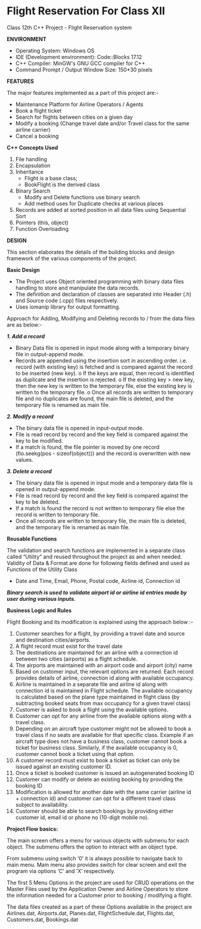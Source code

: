 # Flight Reservation For Class XII
Class 12th C++ Project - Flight Reservation system
 
**ENVIRONMENT**

-	Operating System: Windows OS
-	IDE (Development environment): Code::Blocks 17.12
-	C++ Compiler: MinGW's GNU GCC compiler for C++
-	Command Prompt / Output Window Size: 150*30 pixels

**FEATURES**

The major features implemented as a part of this project are:-
- Maintenance Platform for Airline Operators / Agents
-	Book a flight ticket
-	Search for flights between cities on a given day
-	Modify a booking (Change travel date and/or Travel class for the same airline carrier)
-	Cancel a booking

**C++ Concepts Used**

1.	File handling 
2.	Encapsulation
3.  Inheritance 
    - Flight is a base class; 
    - BookFlight is the derived class 
4.	Binary Search 
    - Modify and Delete functions use binary search
    - Add method uses for Duplicate checks at various places
5.	Records are added at sorted position in all data files using Sequential Sort
6.	Pointers (this, object)
7.	Function Overloading

**DESIGN**

This section elaborates the details of the building blocks and design framework of the various components of the project.

**Basic Design**

-	The Project uses Object oriented programming with binary data files handling to store and manipulate the data records.
-	The definition and declaration of classes are separated into Header (.h) and Source code (.cpp) files respectively.
-	Uses iomanip library for output formatting.

Approach for Adding, Modifying and Deleting records to / from the data files are as below:-

**_1. Add a record_**

-	Binary Data file is opened in input mode along with a temporary binary file in output-append mode. 
-	Records are appended using the insertion sort in ascending order. i.e. record (with existing key) is fetched and is compared against the record to be inserted (new key). 
o	If the keys are equal, then record is identified as duplicate and the insertion is rejected. 
o	If the existing key > new key, then the new key is written to the temporary file, else the existing key is written to the temporary file.
o	Once all records are written to temporary file and no duplicates are found, the main file is deleted, and the temporary file is renamed as main file.


**_2. Modify a record_**

-	The binary data file is opened in input-output mode. 
-	File is read record by record and the key field is compared against the key to be modified. 
-	If a match is found, the file pointer is moved by one record (fio.seekg(pos - sizeof(object))) and the record is overwritten with new values.  

**_3. Delete a record_**

-	The binary data file is opened in input mode and a temporary data file is opened in output-append mode. 
-	File is read record by record and the key field is compared against the key to be deleted. 
-	If a match is found the record is not written to temporary file else the record is written to temporary file.
-	Once all records are written to temporary file, the main file is deleted, and the temporary file is renamed as main file.

**Reusable Functions**

The validation and search functions are implemented in a separate class called “Utility” and reused throughout the project as and when needed. 
Validity of Data & Format are done for following fields defined and used as Functions of the Utility Class
-	Date and Time, Email, Phone, Postal code, Airline id, Connection id 

***_Binary search is used to validate airport id or airline id entries made by user during various inputs._***

**Business Logic and Rules**

Flight Booking and its modification is explained using the approach below :- 

1.	Customer searches for a flight, by providing a travel date and source and destination cities/airports.
2.	A flight record must exist for the travel date
3.	The destinations are maintained for an airline with a connection id between two cities (airports) as a flight schedule.
4.	The airports are maintained with an airport code and airport (city) name
5.	Based on customer input, the relevant options are returned. Each record provides details of airline, connection id along with available occupancy.
6.	Airline is maintained in a separate file and airline id along with connection id is maintained in Flight schedule. The available occupancy is calculated based on the plane type maintained in flight class (by subtracting booked seats from max occupancy for a given travel class)
7.	Customer is asked to book a flight using the available options. 
8.	Customer can opt for any airline from the available options along with a travel class.
9.	Depending on an aircraft type customer might not be allowed to book a travel class if no seats are available for that specific class. Example if an aircraft type does not have a business class, customer cannot book a ticket for business class. Similarly, if the available occupancy is 0, customer cannot book a ticket using that option.
10.	A customer record must exist to book a ticket as ticket can only be issued against an existing customer ID. 
11.	Once a ticket is booked customer is issued an autogenerated booking ID
12.	Customer can modify or delete an existing booking by providing the booking ID
13.	Modification is allowed for another date with the same carrier (airline id + connection id) and customer can opt for a different travel class subject to availability.
14.	Customer should be able to search bookings by providing either customer id, email id or phone no (10-digit mobile no).

**Project Flow basics:**

The main screen offers a menu for various objects with submenu for each object. The submenu offers the option to interact with an object type. 

From submenu using switch ‘0’ it is always possible to navigate back to main menu. Main menu also provides switch for clear screen and exit the program via options ‘C’ and ‘X’ respectively.

The first 5 Menu Options in the project are used for CRUD operations on the Master Files used by the Application Owner and Airline Operators to store the information needed for a Customer prior to booking / modifying a flight. 

The data files created as a part of these Options available in the project are Airlines.dat, Airports.dat, Planes.dat, FlightSchedule.dat, Flights.dat, Customers.dat, Bookings.dat

